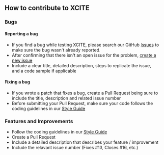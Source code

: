 ## How to contribute to XCITE

### Bugs

#### Reporting a bug

- If you find a bug while testing XCITE, please search our GitHub [Issues](https://github.com/borzalom/xcite/issues) to make sure the bug wasn't already reported.
- After confirming that there isn't an open issue for the problem, [create a new issue](https://github.com/borzalom/xcite/issues/new)
- Include a clear title, detailed description, steps to replicate the issue, and a code sample if applicable

#### Fixing a bug

- If you wrote a patch that fixes a bug, create a Pull Request being sure to include the title, description and related issue number
- Before submitting your Pull Request, make sure your code follows the coding guidelines in our [Style Guide](https://github.com/borzalom/xcite/blob/master/STYLEGUIDE.md)

### Features and Improvements

- Follow the coding guidelines in our [Style Guide](https://github.com/borzalom/xcite/blob/master/STYLEGUIDE.md)
- Create a Pull Request
- Include a detailed description that describes your feature / improvement
- Include the relavant issue number (Fixes #13, Closes #16, etc.)
